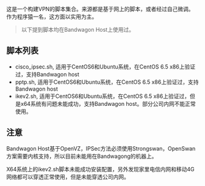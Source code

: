 这是一个构建VPN的脚本集合。来源都是基于网上的脚本，或者经过自己微调。作为程序猿一名，这方面以实用为主。

> 以下提到脚本均在Bandwagon Host上使用过。

## 脚本列表

- cisco_ipsec.sh, 适用于CentOS6和Ubuntu系统，在CentOS 6.5 x86上验证过，支持Bandwagon host
- pptp.sh, 适用于CentOS6和Ubuntu系统，在CentOS 6.5 x86上验证过，支持Bandwagon host
- ikev2.sh, 适用于CentOS6和Ubuntu系统，在CentOS 6.5 x86上验证过，但是x64系统有问题未能成功，支持Bandwagon host。部分公司内网不能正常使用。

## 注意

Bandwagon Host基于OpenVZ，IPSec方法必须使用Strongswan，OpenSwan方案需要内核支持，所以目前未能用在Bandwagong的机器上。

X64系统上的ikev2.sh脚本未能成功安装配置，另外发现家里电信内网和移动4G网络都可以穿透正常使用，但是未能穿透公司内网。
